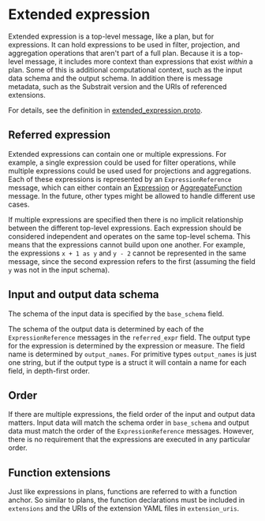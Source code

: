 # Extended expression

Extended expression is a top-level message, like a plan, but for expressions. It can hold expressions to be used in filter, projection, and aggregation operations that aren't part of a full plan. Because it is a top-level message, it includes more context than expressions that exist _within_ a plan. Some of this is additional computational context, such as the input data schema and the output schema.  In addition there is message metadata, such as the Substrait version and the URIs of referenced extensions.

For details, see the definition in [extended_expression.proto](https://github.com/substrait-io/substrait/blob/main/proto/substrait/extended_expression.proto).

## Referred expression

Extended expressions can contain one or multiple expressions. For example, a single expression could be used for filter operations, while multiple expressions could be used used for projections and aggregations. Each of these expressions is represented by an `ExpressionReference` message, which can either contain an [Expression](https://github.com/substrait-io/substrait/blob/7f272f13f22cd5f5842baea42bcf7961e6251881/proto/substrait/algebra.proto) or [AggregateFunction](https://github.com/substrait-io/substrait/blob/7f272f13f22cd5f5842baea42bcf7961e6251881/proto/substrait/algebra.proto#L1170) message. In the future, other types might be allowed to handle different use cases.

If multiple expressions are specified then there is no implicit relationship between the different top-level expressions. Each expression should be considered independent and operates on the same top-level schema. This means that the expressions cannot build upon one another. For example,  the expressions `x + 1 as y` and `y - 2` cannot be represented in the same message, since the second expression refers to the first (assuming the field `y` was not in the input schema).

## Input and output data schema

The schema of the input data is specified by the `base_schema` field.

The schema of the output data is determined by each of the `ExpressionReference` messages in the `referred_expr` field. The output type for the expression is determined by the expression or measure. The field name is determined by `output_names`. For primitive types `output_names` is just one string, but if the output type is a struct it will contain a name for each field, in depth-first order.

## Order

If there are multiple expressions, the field order of the input and output data matters. Input data will match the schema order
in `base_schema` and output data must match the order of the `ExpressionReference` messages. However, there is no requirement that the expressions are executed in any particular order.

## Function extensions

Just like expressions in plans, functions are referred to with a function anchor. So similar to plans, the function declarations must be included in `extensions` and the URIs of the extension YAML files in `extension_uris`.

